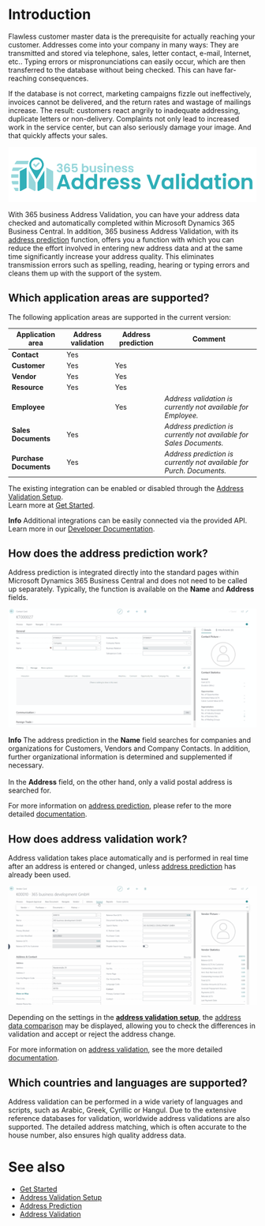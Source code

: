 # Introduction

Flawless customer master data is the prerequisite for actually reaching your customer. Addresses come into your company in many ways: They are transmitted and stored via telephone, sales, letter contact, e-mail, Internet, etc.. Typing errors or mispronunciations can easily occur, which are then transferred to the database without being checked. This can have far-reaching consequences.

If the database is not correct, marketing campaigns fizzle out ineffectively, invoices cannot be delivered, and the return rates and wastage of mailings increase. The result: customers react angrily to inadequate addressing, duplicate letters or non-delivery. Complaints not only lead to increased work in the service center, but can also seriously damage your image. And that quickly affects your sales.

![365 business Address Validation](/assets/images/365-business-address-validation/logo.png)  

With 365 business Address Validation, you can have your address data checked and automatically completed within Microsoft Dynamics 365 Business Central. In addition, 365 business Address Validation, with its [address prediction](address-prediction.md) function, offers you a function with which you can reduce the effort involved in entering new address data and at the same time significantly increase your address quality.
This eliminates transmission errors such as spelling, reading, hearing or typing errors and cleans them up with the support of the system.

## Which application areas are supported?

The following application areas are supported in the current version:

| Application area | Address validation | Address prediction | Comment |
| --- | --- | --- | --- |
| **Contact** | Yes | |
| **Customer** | Yes | Yes | |
| **Vendor** | Yes | Yes | |
| **Resource** | Yes | Yes | |
| **Employee** | | Yes | *Address validation is currently not available for Employee.* |
| **Sales Documents** | Yes | | *Address prediction is currently not available for Sales Documents.* |
| **Purchase Documents** | Yes | | *Address prediction is currently not available for Purch. Documents.* |

The existing integration can be enabled or disabled through the [Address Validation Setup](setup.md).<br>Learn more at [Get Started](get-started.md).

<div class="alert alert-info">
    <i class="fa-duotone fa-solid fa-circle-info fa-xl"></i>
    <strong>Info</strong> Additional integrations can be easily connected via the provided API.<br>Learn more in our <a href="https://docs.365businessdev.com/en-US/al-developer/365businessaddressvalidation/">Developer Documentation</a>.
</div>

## How does the address prediction work?

Address prediction is integrated directly into the standard pages within Microsoft Dynamics 365 Business Central and does not need to be called up separately.
Typically, the function is available on the **Name** and **Address** fields.

![Address Prediction](/assets/images/365-business-address-validation/addressprediction.en-US.gif)

<div class="alert alert-info">
    <i class="fa-duotone fa-solid fa-circle-info fa-xl"></i>
    <strong>Info</strong> The address prediction in the <b>Name</b> field searches for companies and organizations for Customers, Vendors and Company Contacts. In addition, further organizational information is determined and supplemented if necessary.<br><br>In the <b>Address</b> field, on the other hand, only a valid postal address is searched for.
</div>

For more information on [address prediction](address-prediction.md), please refer to the more detailed [documentation](address-prediction.md).

## How does address validation work?

Address validation takes place automatically and is performed in real time after an address is entered or changed, unless [address prediction](address-prediction.md) has already been used.

![Address Validation](/assets/images/365-business-address-validation/addressvalidation.en-US.gif)

Depending on the settings in the [**address validation setup**](setup.md), the [address data comparison](address-validation.md#how-can-i-check-the-address-data-before-they-are-applied) may be displayed, allowing you to check the differences in validation and accept or reject the address change.

For more information on [address validation](address-validation.md), see the more detailed [documentation](address-validation.md).

## Which countries and languages are supported?

Address validation can be performed in a wide variety of languages and scripts, such as Arabic, Greek, Cyrillic or Hangul. 
Due to the extensive reference databases for validation, worldwide address validations are also supported.
The detailed address matching, which is often accurate to the house number, also ensures high quality address data.

# See also 
 - [Get Started](get-started.md)
 - [Address Validation Setup](setup.md)
 - [Address Prediction](address-prediction.md)
 - [Address Validation](address-validation.md)
